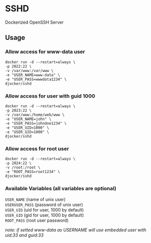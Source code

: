 # SSHD
Dockerized OpenSSH Server

## Usage

### Allow access for www-data user
```
docker run -d --restart=always \
-p 2022:22 \
-v /var/www:/var/www \
-e "USER_NAME=www-data" \
-e "USER_PASS=wwwdata1234" \
djocker/sshd
```

### Allow access for user with guid 1000
```
docker run -d --restart=always \
-p 2023:22 \
-v /var/www:/home/web/www \
-e "USER_NAME=john" \
-e "USER_PASS=johndoe1234" \
-e "USER_UID=1000" \
-e "USER_GID=1000" \
djocker/sshd
```

### Allow access for root user
```
docker run -d --restart=always \
-p 2024:22 \
-v /root:/root \
-e "ROOT_PASS=root1234" \
djocker/sshd
```

### Available Variables (all variables are optional)
`USER_NAME` (name of unix user)  
`USERUSER_PASS` (password of unix user)  
`USER_UID` (uid for user, 1000 by default)  
`USER_GID` (gid for user, 1000 by default)  
`ROOT_PASS` (root user password)  

*note: if setted www-data as USERNAME will use embedded user with uid:33 and guid:33*
